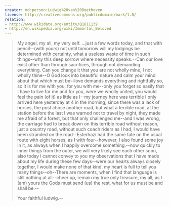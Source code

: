 ```yaml
---    
creator: md:person:Ludwig%20van%20Beethoven
license: http://creativecommons.org/publicdomain/mark/1.0/
relation:
- http://www.wikidata.org/entity/Q1811139
- http://en.wikipedia.org/wiki/Immortal_Beloved
---
```


> My angel, my all, my very self. ...just a few words today, and that with pencil--(with yours) not until tomorrow will my lodgings be determined with certainty, what a useless waste of time in such things--why this deep sorrow where necessity speaks.--Can our love exist other than through sacrifices, through not demanding everything.  Can you change it that you are not wholly mine, I not wholly thine--O God look into beautiful nature and calm your mind about that which must be--love demands everything and rightfully so, so it is for me with you, for you with me--only you forget so easily that I have to live for me and for you, were we wholly united, you would feel the pain (of it) as little as I--my journey here was terrible I only arrived here yesterday at 4 in the morning, since there was a lack of horses, the post chose another road, but what a terrible road, at the station before the last I was warned not to travel by night, they made me afraid of a forest, but that only challenged me--and I was wrong, the carriage had to break down on this terrible road  without reason, just a country road, without such coach riders as I had, I would have been stranded on the road--Esterhazi had the same fate on the usual route with eight horses, as I with four--however, I also found some joy in it, as always when I happily overcome something.--now quickly to inner things from the outer, we will very likely see each other soon, also today I cannot convey to you my observations that I have made about my life during these few days--were our hearts always closely together, I would make none of that kind.  my heart is full to tell you many things--oh--There are moments, when I find that language is still nothing at all--cheer up, remain my true only treasure, my all, as I (am) yours  the Gods must send (us) the rest, what for us must be and shall be.--
>
> Your faithful ludwig.--
